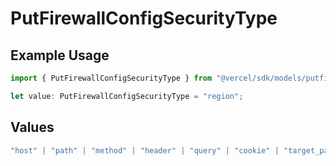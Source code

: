 # PutFirewallConfigSecurityType

## Example Usage

```typescript
import { PutFirewallConfigSecurityType } from "@vercel/sdk/models/putfirewallconfigop.js";

let value: PutFirewallConfigSecurityType = "region";
```

## Values

```typescript
"host" | "path" | "method" | "header" | "query" | "cookie" | "target_path" | "route" | "raw_path" | "ip_address" | "protocol" | "region" | "scheme" | "environment" | "user_agent" | "geo_continent" | "geo_country" | "geo_country_region" | "geo_city" | "geo_as_number" | "ja4_digest" | "ja3_digest" | "rate_limit_api_id" | "server_action"
```